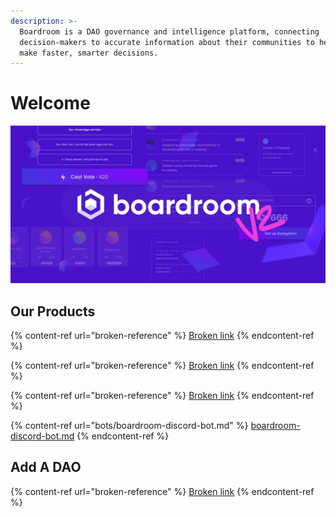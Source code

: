 ```yaml
---
description: >-
  Boardroom is a DAO governance and intelligence platform, connecting
  decision-makers to accurate information about their communities to help them
  make faster, smarter decisions.
---
```


# Welcome

![](<.gitbook/assets/image (26).png>)

## Our Products

{% content-ref url="broken-reference" %}
[Broken link](broken-reference)
{% endcontent-ref %}

{% content-ref url="broken-reference" %}
[Broken link](broken-reference)
{% endcontent-ref %}

{% content-ref url="broken-reference" %}
[Broken link](broken-reference)
{% endcontent-ref %}

{% content-ref url="bots/boardroom-discord-bot.md" %}
[boardroom-discord-bot.md](bots/boardroom-discord-bot.md)
{% endcontent-ref %}

## Add A DAO

{% content-ref url="broken-reference" %}
[Broken link](broken-reference)
{% endcontent-ref %}
